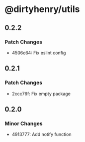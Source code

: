 # @dirtyhenry/utils

## 0.2.2

### Patch Changes

- 4506c64: Fix eslint config

## 0.2.1

### Patch Changes

- 2ccc76f: Fix empty package

## 0.2.0

### Minor Changes

- 4913777: Add notify function
